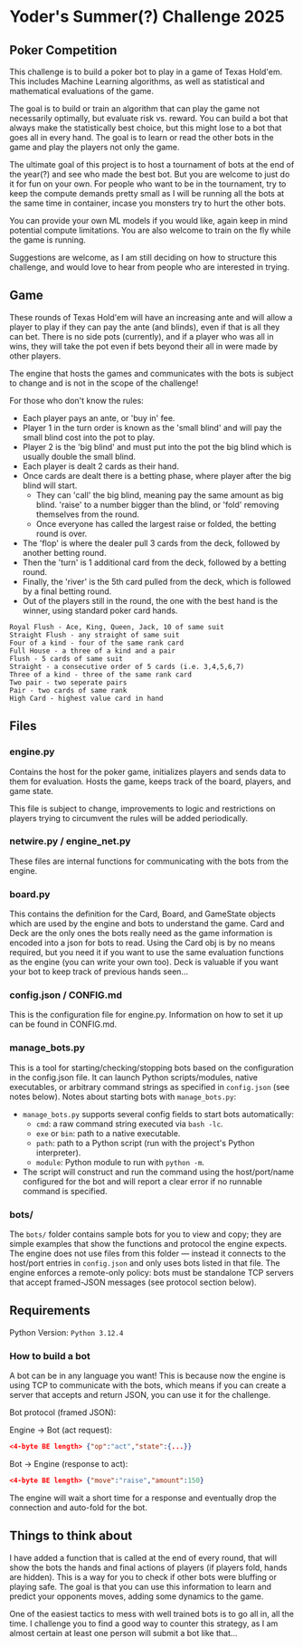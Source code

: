 # Yoder's Summer(?) Challenge 2025
## Poker Competition

This challenge is to build a poker bot to play in a game of Texas Hold'em. This includes Machine Learning algorithms, as well as statistical and mathematical evaluations of the game. 

The goal is to build or train an algorithm that can play the game not necessarily optimally, but evaluate risk vs. reward. You can build a bot that always make the statistically best choice, but this might lose to a bot that goes all in every hand. The goal is to learn or read the other bots in the game and play the players not only the game.

The ultimate goal of this project is to host a tournament of bots at the end of the year(?) and see who made the best bot. But you are welcome to just do it for fun on your own. For people who want to be in the tournament, try to keep the compute demands pretty small as I will be running all the bots at the same time in container, incase you monsters try to hurt the other bots.

You can provide your own ML models if you would like, again keep in mind potential compute limitations. You are also welcome to train on the fly while the game is running.

Suggestions are welcome, as I am still deciding on how to structure this challenge, and would love to hear from people who are interested in trying.

## Game
These rounds of Texas Hold'em will have an increasing ante and will allow a player to play if they can pay the ante (and blinds), even if that is all they can bet. There is no side pots (currently), and if a player who was all in wins, they will take the pot even if bets beyond their all in were made by other players.

The engine that hosts the games and communicates with the bots is subject to change and is not in the scope of the challenge!

For those who don't know the rules:

- Each player pays an ante, or 'buy in' fee.
- Player 1 in the turn order is known as the 'small blind' and will pay the small blind cost into the pot to play.
- Player 2 is the 'big blind' and must put into the pot the big blind which is usually double the small blind.
- Each player is dealt 2 cards as their hand. 
- Once cards are dealt there is a betting phase, where player after the big blind will start. 
  - They can 'call' the big blind, meaning pay the same amount as big blind. 'raise' to a number bigger than the blind, or 'fold' removing themselves from the round.
  - Once everyone has called the largest raise or folded, the betting round is over.
- The 'flop' is where the dealer pull 3 cards from the deck, followed by another betting round.
- Then the 'turn' is 1 additional card from the deck, followed by a betting round.
- Finally, the 'river' is the 5th card pulled from the deck, which is followed by a final betting round.
- Out of the players still in the round, the one with the best hand is the winner, using standard poker card hands.

~~~    
Royal Flush - Ace, King, Queen, Jack, 10 of same suit
Straight Flush - any straight of same suit
Four of a kind - four of the same rank card
Full House - a three of a kind and a pair
Flush - 5 cards of same suit
Straight - a consecutive order of 5 cards (i.e. 3,4,5,6,7)
Three of a kind - three of the same rank card
Two pair - two seperate pairs
Pair - two cards of same rank
High Card - highest value card in hand
~~~

## Files
### engine.py

Contains the host for the poker game, initializes players and sends data to them for evaluation. Hosts the game, keeps track of the board, players, and game state.

This file is subject to change, improvements to logic and restrictions on players trying to circumvent the rules will be added periodically.

### netwire.py / engine_net.py 

These files are internal functions for communicating with the bots from the engine.

### board.py

This contains the definition for the Card, Board, and GameState objects which are used by the engine and bots to understand the game.
Card and Deck are the only ones the bots really need as the game information is encoded into a json for bots to read. Using the Card obj is by no means required, but you need it if you want to use the same evaluation functions as the engine (you can write your own too). Deck is valuable if you want your bot to keep track of previous hands seen...

### config.json / CONFIG.md

This is the configuration file for engine.py. Information on how to set it up can be found in CONFIG.md.

### manage_bots.py

This is a tool for starting/checking/stopping bots based on the configuration in the config.json file. It can launch
Python scripts/modules, native executables, or arbitrary command strings as specified in `config.json` (see notes below).
Notes about starting bots with `manage_bots.py`:
- `manage_bots.py` supports several config fields to start bots automatically:
  - `cmd`: a raw command string executed via `bash -lc`.
  - `exe` or `bin`: path to a native executable.
  - `path`: path to a Python script (run with the project's Python interpreter).
  - `module`: Python module to run with `python -m`.
- The script will construct and run the command using the host/port/name configured for the bot and will report a clear error if no runnable command is specified.

### bots/

The `bots/` folder contains sample bots for you to view and copy; they are simple examples that show the functions and protocol the engine expects. The engine does not use files from this folder — instead it connects to the host/port entries in `config.json` and only uses bots listed in that file. The engine enforces a remote-only policy: bots must be standalone TCP servers that accept framed-JSON messages (see protocol section below).

## Requirements
Python Version: `Python 3.12.4`

### How to build a bot
A bot can be in any language you want! This is because now the engine is using TCP to communicate with the bots, which means if you can create a server that accepts and return JSON, you can use it for the challenge.

Bot protocol (framed JSON):

Engine -> Bot (act request):
```json
<4-byte BE length> {"op":"act","state":{...}}
```

Bot -> Engine (response to act):
```json
<4-byte BE length> {"move":"raise","amount":150}
```

The engine will wait a short time for a response and eventually drop the connection and auto-fold for the bot. 


## Things to think about
I have added a function that is called at the end of every round, that will show the bots the hands and final actions of players (if players fold, hands are hidden). This is a way for you to check if other bots were bluffing or playing safe. The goal is that you can use this information to learn and predict your opponents moves, adding some dynamics to the game.

One of the easiest tactics to mess with well trained bots is to go all in, all the time. I challenge you to find a good way to counter this strategy, as I am almost certain at least one person will submit a bot like that...
